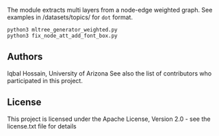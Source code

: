The module extracts multi layers from a node-edge weighted graph. See examples in /datasets/topics/ for `dot` format.
```
python3 mltree_generator_weighted.py
python3 fix_node_att_add_font_box.py
```


## Authors
Iqbal Hossain, University of Arizona
See also the list of contributors who participated in this project.

## License
This project is licensed under the Apache License, Version 2.0 - see the license.txt file for details

